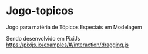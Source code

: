 # Jogo-topicos
Jogo para matéria de Tópicos Especiais em Modelagem

Sendo desenvolvido em PixiJs
https://pixijs.io/examples/#/interaction/dragging.js
